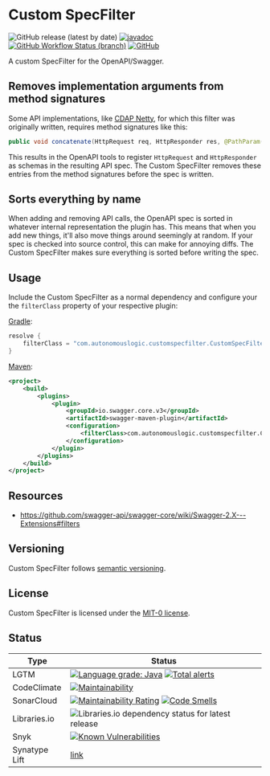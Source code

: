 # Custom SpecFilter

![GitHub release (latest by date)](https://img.shields.io/github/v/release/autonomouslogic/custom-spec-filter)
[![javadoc](https://javadoc.io/badge2/com.autonomouslogic.customspecfilter/custom-spec-filter/javadoc.svg)](https://javadoc.io/doc/com.autonomouslogic.customspecfilter/custom-spec-filter)
[![GitHub Workflow Status (branch)](https://img.shields.io/github/workflow/status/autonomouslogic/custom-spec-filter/Test/main)](https://github.com/autonomouslogic/custom-spec-filter/actions)
[![GitHub](https://img.shields.io/github/license/autonomouslogic/custom-spec-filter)](https://spdx.org/licenses/MIT-0.html)


A custom SpecFilter for the OpenAPI/Swagger.

## Removes implementation arguments from method signatures
Some API implementations, like [CDAP Netty](https://github.com/cdapio/netty-http), for which this filter was originally
written, requires method signatures like this:
```java
public void concatenate(HttpRequest req, HttpResponder res, @PathParam("str1") String str1, @PathParam("str2") String str2)
```
This results in the OpenAPI tools to register `HttpRequest` and `HttpResponder` as schemas in the resulting API spec.
The Custom SpecFilter removes these entries from the method signatures before the spec is written.

## Sorts everything by name
When adding and removing API calls, the OpenAPI spec is sorted in whatever internal representation the plugin has.
This means that when you add new things, it'll also move things around seemingly at random.
If your spec is checked into source control, this can make for annoying diffs.
The Custom SpecFilter makes sure everything is sorted before writing the spec.

## Usage
Include the Custom SpecFilter as a normal dependency and configure your the `filterClass` property of your respective
plugin:

[Gradle](https://github.com/swagger-api/swagger-core/tree/master/modules/swagger-gradle-plugin):
```groovy
resolve {
	filterClass = "com.autonomouslogic.customspecfilter.CustomSpecFilter"
}
```

[Maven](https://github.com/swagger-api/swagger-core/tree/master/modules/swagger-maven-plugin):
```xml
<project>
    <build>
        <plugins>
            <plugin>
                <groupId>io.swagger.core.v3</groupId>
                <artifactId>swagger-maven-plugin</artifactId>
                <configuration>
                    <filterClass>com.autonomouslogic.customspecfilter.CustomSpecFilter</filterClass>
                </configuration>
            </plugin>
        </plugins>
    </build>
</project>
```

## Resources
* https://github.com/swagger-api/swagger-core/wiki/Swagger-2.X---Extensions#filters

## Versioning
Custom SpecFilter follows [semantic versioning](https://semver.org/).

## License
Custom SpecFilter is licensed under the [MIT-0 license](https://spdx.org/licenses/MIT-0.html).

## Status
| Type          | Status                                                                                                                                                                                                                                                                                                                                                                                                                |
|---------------|-----------------------------------------------------------------------------------------------------------------------------------------------------------------------------------------------------------------------------------------------------------------------------------------------------------------------------------------------------------------------------------------------------------------------|
| LGTM         | [![Language grade: Java](https://img.shields.io/lgtm/grade/java/g/autonomouslogic/custom-spec-filter.svg?logo=lgtm&logoWidth=18)](https://lgtm.com/projects/g/autonomouslogic/custom-spec-filter/context:java) [![Total alerts](https://img.shields.io/lgtm/alerts/g/autonomouslogic/custom-spec-filter.svg?logo=lgtm&logoWidth=18)](https://lgtm.com/projects/g/autonomouslogic/custom-spec-filter/alerts/)                              |
| CodeClimate   | [![Maintainability](https://api.codeclimate.com/v1/badges/04243b52f38c8cecf66c/maintainability)](https://codeclimate.com/github/autonomouslogic/custom-spec-filter/maintainability)                                                                                                                                                                                                                                        |
| SonarCloud    | [![Maintainability Rating](https://sonarcloud.io/api/project_badges/measure?project=autonomouslogic_custom-spec-filter&metric=sqale_rating)](https://sonarcloud.io/summary/new_code?id=autonomouslogic_custom-spec-filter) [![Code Smells](https://sonarcloud.io/api/project_badges/measure?project=autonomouslogic_custom-spec-filter&metric=code_smells)](https://sonarcloud.io/summary/new_code?id=autonomouslogic_custom-spec-filter) |
| Libraries.io  | ![Libraries.io dependency status for latest release](https://img.shields.io/librariesio/release/maven/com.autonomouslogic.customspecfilter:custom-spec-filter)                                                                                                                                                                                                                                                                 |
| Snyk          | [![Known Vulnerabilities](https://snyk.io/test/github/autonomouslogic/custom-spec-filter/badge.svg)](https://snyk.io/test/github/autonomouslogic/custom-spec-filter)                                                                                                                                                                                                                                                            |
| Synatype Lift | [link](https://lift.sonatype.com/)                                                                                                                                                                                                                                                                                                                                                                                    |
